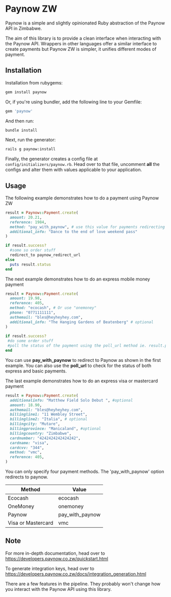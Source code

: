 # Paynow ZW
Paynow is a simple and slightly opinionated Ruby abstraction of the Paynow API in Zimbabwe. 

The aim of this library is to provide a clean interface when interacting with the Paynow API. Wrappers in other languages offer a similar interface to create payments but Paynow ZW is simpler, it unifies different modes of payment.

## Installation ##

Installation from rubygems:

```bash
gem install paynow
```

Or, if you're using bundler, add the following line to your Gemfile:

```bash
gem 'paynow'
```

And then run:

```bash
bundle install
```

Next, run the generator:

```bash
rails g paynow:install
```

Finally, the generator creates a config file at `config/initializers/paynow.rb`. Head over to that file, uncomment **all** the configs and alter them with values applicable to your application.

## Usage ##

The following example demonstrates how to do a payment using Paynow ZW 

```ruby
result = Paynow::Payment.create(
  amount: 20.21,
  reference: 1984,
  method: "pay_with_paynow", # use this value for payments redirecting to paynow
  additional_info: "Dance to the end of love weekend pass"
)

if result.success?
  #some so order stuff
  redirect_to paynow_redirect_url
else
  puts result.status
end
```

The next example demonstrates how to do an express mobile money payment 

```ruby
result = Paynow::Payment.create(
  amount: 19.98,
  reference: 405,
  method: "ecocash", # Or use "onemoney"
  phone: "0771111111",
  authemail: "bles@heyheyhey.com",
  additional_info: "The Hanging Gardens of Beatenberg" # optional
)
                    
if result.success?
 #do some order stuff
 #poll the status of the payment using the poll_url method ie. result.poll_url
end
```
You can use **pay_with_paynow** to redirect to Paynow as shown in the first example. You can also use the **poll_url** to check for the status of both express and basic payments.

The last example demonstrates how to do an express visa or mastercard payment
```ruby
result = Paynow::Payment.create(
  additionalinfo: "Matthew Field Solo Debut ", #optional
  amount: 18.90,
  authemail: "bles@heyheyhey.com", 
  billingline1: "11 Wembley Street",
  billingline2: "Italia", # optional
  billingcity: "Mutare",
  billingprovince: "Manicaland", #optional
  billingcountry: "Zimbabwe",
  cardnumber: "4242424242424242",
  cardname: "visa",
  cardcvv: "344",
  method: "vmc",
  reference: 405,
)
```

You can only specify four payment methods. The 'pay_with_paynow' option redirects to paynow. 

Method        | Value  
----------------- | -----------------
Ecocash | ecocash
OneMoney | onemoney
Paynow | pay_with_paynow
Visa or Mastercard | vmc

## Note ##
For more in-depth documentation, head over to https://developers.paynow.co.zw/quickstart.html

To generate integration keys, head over to https://developers.paynow.co.zw/docs/integration_generation.html

There are a few features in the pipeline. They probably won't change how you interact with the Paynow API using this library. 



 